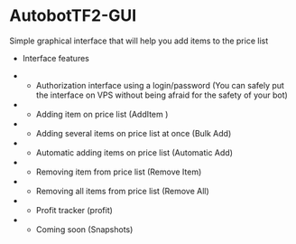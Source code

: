 # AutobotTF2-GUI
Simple graphical interface that will help you add items to the price list
- Interface features
* * Authorization interface using a login/password (You can safely put the interface on VPS without being afraid for the safety of your bot)
* * Adding item on price list (AddItem )
* * Adding several items on price list at once (Bulk Add)
* * Automatic adding items on price list (Automatic Add)
* * Removing item from price list (Remove Item)
* * Removing all items from price list (Remove All)
* * Profit tracker (profit)
* * Coming soon (Snapshots)
